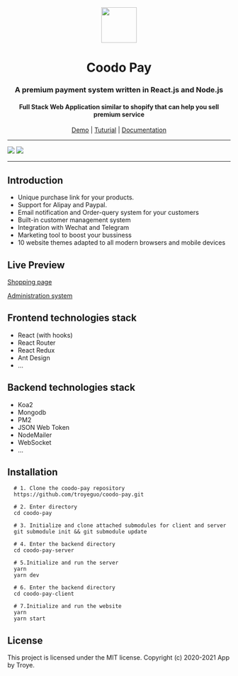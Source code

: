 <div align="center">
<img src="https://i.loli.net/2020/03/27/xdEUXeo6QDMWa2O.png" width="80px" height="80px"/>
</div>
  <h1 align="center">
    Coodo Pay
  </h1>
  <h3 align="center">
    A premium payment system written in React.js and Node.js
  </h3>
  <h4 align="center">
    Full Stack Web Application similar to shopify that can help you sell premium service
  </h4>
<div align="center">

[Demo](https://vip.960960.xyz/#/product/1) | [Tuturial](https://www.yuque.com/docs/share/5d0fd4df-7de6-424c-a389-6e187e764966?#%20《Coodo%20Pay%20搭建教程（宝塔面板篇）》) | [Documentation](https://www.yuque.com/docs/share/1f840e93-4ad1-437b-8639-bc480c4ae5aa?#%20《Coodo%20Pay%20开发指南》)

</div>

<hr>
<img src="https://i.loli.net/2020/07/10/szqvUMpV9IALkXQ.png">
<img src="https://i.loli.net/2020/07/10/zHZmOoi4rBMaU1D.png">
<hr>

## Introduction

- Unique purchase link for your products.
- Support for Alipay and Paypal.
- Email notification and Order-query system for your customers
- Built-in customer management system
- Integration with Wechat and Telegram
- Marketing tool to boost your bussiness
- 10 website themes adapted to all modern browsers and mobile devices

## Live Preview

[Shopping page](https://vip.960960.xyz/#/product/1)

[Administration system](https://coodo.960960.xyz)

## Frontend technologies stack

- React (with hooks)
- React Router
- React Redux
- Ant Design
- ...

## Backend technologies stack

- Koa2
- Mongodb
- PM2
- JSON Web Token
- NodeMailer
- WebSocket
- ...

## Installation

```
  # 1. Clone the coodo-pay repository
  https://github.com/troyeguo/coodo-pay.git

  # 2. Enter directory
  cd coodo-pay

  # 3. Initialize and clone attached submodules for client and server
  git submodule init && git submodule update

  # 4. Enter the backend directory
  cd coodo-pay-server

  # 5.Initialize and run the server
  yarn
  yarn dev

  # 6. Enter the backend directory
  cd coodo-pay-client

  # 7.Initialize and run the website
  yarn
  yarn start

```

## License

This project is licensed under the MIT license. Copyright (c) 2020-2021 App by Troye.
